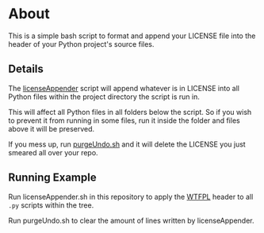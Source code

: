 # About

This is a simple bash script to format and append your LICENSE file into the header of your Python project's source files.

## Details

The [licenseAppender](./licenseAppender.sh) script will append whatever is in LICENSE into all Python files
within the project directory the script is run in.

This will affect all Python files in all folders below the script. So if you wish to prevent it from running in some files, run it inside the folder and files above it will be preserved.

If you mess up, run [purgeUndo.sh](./purgeUndo.sh) and it will delete the LICENSE you just smeared all over your repo.

## Running Example

Run licenseAppender.sh in this repository to apply the [WTFPL](http://www.wtfpl.net/) header to all `.py` scripts within the tree. 

Run purgeUndo.sh to clear the amount of lines written by licenseAppender.
